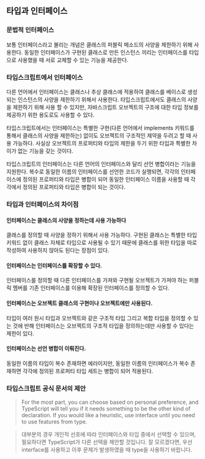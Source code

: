 ## 타입과 인터페이스

### 문법적 인터페이스

보통 인터페이스라고 불리는 개념은 클래스의 퍼블릭 메소드의 사양을 제한하기 위해 사용한다. 동일한 인터페이스가 구현된 클래스로 만든 인스턴스 끼리는 인터페이스를 타입으로 사용했을 때 서로 교체할 수 있는 기능을 제공한다.

### 타입스크립트에서 인터페이스

다른 언어에서 인터페이스는 클래스나 추상 클래스에 적용하여 클래스를 베이스로 생성되는 인스턴스의 사양을 제한하기 위해서 사용한다. 타입스크립트에서도 클래스의 사양을 제한하기 위해 사용 할 수 있지만, 자바스크립트 오브젝트의 구조에 대한 타입 정보를 제공하기 위한 용도로도 사용할 수 있다.

타입스크립트에서는 인터페이스는 특별한 구현(다른 언어에서 implements 키워드를 통해서 클래스의 사양을 제한하는) 없이도 오브젝트의 구조적인 제약을 두려고 할 때 사용 가능하다. 사실상 오브젝트의 프로퍼티와 타입의 제한을 두기 위한 타입과 특별한 차이가 없는 기능을 갖는 것이다.

타입스크립트의 인터페이스는 다른 언어의 인터페이스와 달리 선언 병합이라는 기능을 지원한다. 복수로 동일한 이름의 인터페이스를 선언한 코드가 실행되면, 각각의 인터페이스에 정의된 프로퍼티와 타입은 병합이 되어 동일한 인터페이스 이름을 사용할 때 각각에서 정의된 프로퍼티와 타입은 병합이 되는 것이다.

### 타입과 인터페이스의 차이점

#### 인터페이스는 클래스의 사양을 정하는데 사용 가능하다

클래스를 정의할 때 사양을 정하기 위해서 사용 가능하다. 구현된 클래스는 특별한 타입 키워드 없이 클래스 자체로 타입으로 사용될 수 있기 때문에 클래스를 위한 타입을 따로 작성하여 사용하지 않아도 된다는 장점이 있다.

#### 인터페이스는 인터페이스를 확장할 수 있다.

인터페이스를 정의할 때 다른 인터페이스를 가져와 구현될 오브젝트가 가져야 하는 퍼블릭 멤버를 기존 인터페이스를 이용해 확장된 인터페이스를 정의할 수 있다.

#### 인터페이스는 오브젝트 클래스의 구현이나 오브젝트에만 사용된다.

타입이 여러 원시 타입과 오브젝트와 같은 구조적 타입 그리고 복합 타입을 정의할 수 있는 것에 반해 인터페이스는 오브젝트의 구조적 타입을 정의하는데만 사용할 수 있다는 제한이 있다.

#### 인터페이스는 선언 병합이 이뤄진다.

동일한 이름의 타입이 복수 존재하면 에러이지만, 동일한 이름의 인터페이스가 복수 존재하면 각각에 정의된 프로퍼티 타입 세트는 병합이 되어 적용된다.

### 타입스크립트 공식 문서의 제안

> For the most part, you can choose based on personal preference, and TypeScript will tell you if it needs something to be the other kind of declaration. If you would like a heuristic, use interface until you need to use features from type.

> 대부분의 경우 개인적 선호에 따라 인터페이스와 타입 중에서 선택할 수 있으며, 필요하다면 TypeScript가 다른 선택을 제안할 것입니다. 잘 모르겠다면, 우선 interface를 사용하고 이후 문제가 발생하였을 때 type을 사용하기 바랍니다.
